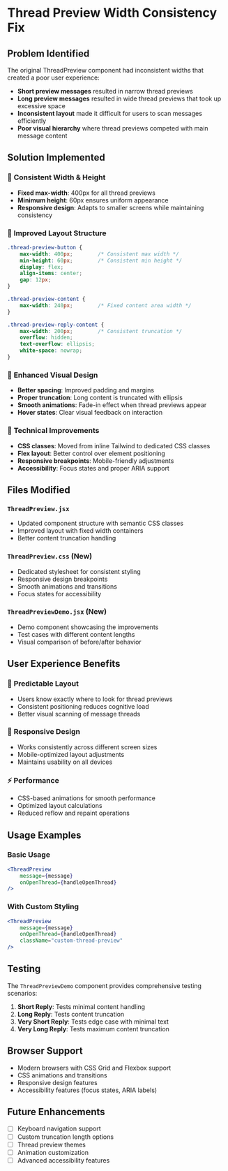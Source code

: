 # Thread Preview Width Consistency Fix

## Problem Identified

The original ThreadPreview component had inconsistent widths that created a poor user experience:

- **Short preview messages** resulted in narrow thread previews
- **Long preview messages** resulted in wide thread previews that took up excessive space
- **Inconsistent layout** made it difficult for users to scan messages efficiently
- **Poor visual hierarchy** where thread previews competed with main message content

## Solution Implemented

### 🎯 **Consistent Width & Height**
- **Fixed max-width**: 400px for all thread previews
- **Minimum height**: 60px ensures uniform appearance
- **Responsive design**: Adapts to smaller screens while maintaining consistency

### 📐 **Improved Layout Structure**
```css
.thread-preview-button {
    max-width: 400px;        /* Consistent max width */
    min-height: 60px;        /* Consistent min height */
    display: flex;
    align-items: center;
    gap: 12px;
}

.thread-preview-content {
    max-width: 240px;        /* Fixed content area width */
}

.thread-preview-reply-content {
    max-width: 200px;        /* Consistent truncation */
    overflow: hidden;
    text-overflow: ellipsis;
    white-space: nowrap;
}
```

### 🎨 **Enhanced Visual Design**
- **Better spacing**: Improved padding and margins
- **Proper truncation**: Long content is truncated with ellipsis
- **Smooth animations**: Fade-in effect when thread previews appear
- **Hover states**: Clear visual feedback on interaction

### 🔧 **Technical Improvements**
- **CSS classes**: Moved from inline Tailwind to dedicated CSS classes
- **Flex layout**: Better control over element positioning
- **Responsive breakpoints**: Mobile-friendly adjustments
- **Accessibility**: Focus states and proper ARIA support

## Files Modified

### `ThreadPreview.jsx`
- Updated component structure with semantic CSS classes
- Improved layout with fixed width containers
- Better content truncation handling

### `ThreadPreview.css` (New)
- Dedicated stylesheet for consistent styling
- Responsive design breakpoints
- Smooth animations and transitions
- Focus states for accessibility

### `ThreadPreviewDemo.jsx` (New)
- Demo component showcasing the improvements
- Test cases with different content lengths
- Visual comparison of before/after behavior

## User Experience Benefits

### 🎯 **Predictable Layout**
- Users know exactly where to look for thread previews
- Consistent positioning reduces cognitive load
- Better visual scanning of message threads

### 📱 **Responsive Design**
- Works consistently across different screen sizes
- Mobile-optimized layout adjustments
- Maintains usability on all devices

### ⚡ **Performance**
- CSS-based animations for smooth performance
- Optimized layout calculations
- Reduced reflow and repaint operations

## Usage Examples

### Basic Usage
```jsx
<ThreadPreview 
    message={message}
    onOpenThread={handleOpenThread}
/>
```

### With Custom Styling
```jsx
<ThreadPreview 
    message={message}
    onOpenThread={handleOpenThread}
    className="custom-thread-preview"
/>
```

## Testing

The `ThreadPreviewDemo` component provides comprehensive testing scenarios:

1. **Short Reply**: Tests minimal content handling
2. **Long Reply**: Tests content truncation
3. **Very Short Reply**: Tests edge case with minimal text
4. **Very Long Reply**: Tests maximum content truncation

## Browser Support

- Modern browsers with CSS Grid and Flexbox support
- CSS animations and transitions
- Responsive design features
- Accessibility features (focus states, ARIA labels)

## Future Enhancements

- [ ] Keyboard navigation support
- [ ] Custom truncation length options
- [ ] Thread preview themes
- [ ] Animation customization
- [ ] Advanced accessibility features 